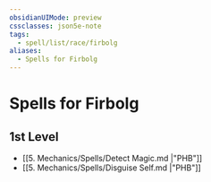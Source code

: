 ```yaml
---
obsidianUIMode: preview
cssclasses: json5e-note
tags:
  - spell/list/race/firbolg
aliases:
  - Spells for Firbolg
---
```

# Spells for Firbolg

## 1st Level

- [[5. Mechanics/Spells/Detect Magic.md \|"PHB"]] 
- [[5. Mechanics/Spells/Disguise Self.md \|"PHB"]]
